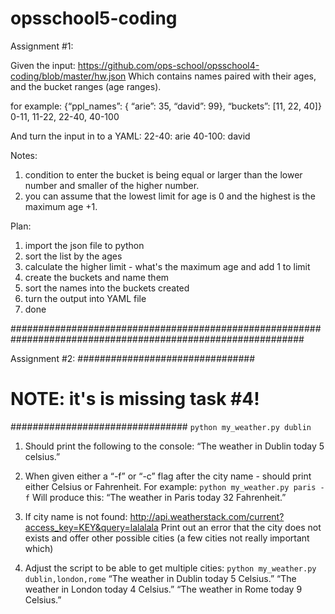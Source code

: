 # opsschool5-coding

Assignment #1:

Given the input:
https://github.com/ops-school/opsschool4-coding/blob/master/hw.json
Which contains names paired with their ages, and the bucket ranges (age ranges).

for example:
{“ppl_names”: {
“arie”: 35, “david”: 99},
“buckets”: [11, 22, 40]}
0-11, 11-22, 22-40, 40-100

And turn the input in to a YAML:
22-40:
arie
40-100:
david

Notes:
1. condition to enter the bucket is being equal or larger than the lower number and smaller of the higher number.
2. you can assume that the lowest limit for age is 0 and the highest is the maximum age +1.


Plan:
1. import the json file to python
2. sort the list by the ages
3. calculate the higher limit -  what's the maximum age and add 1 to limit
4. create the buckets and name them
5. sort the names into the buckets created
6. turn the output into  YAML file
7. done

#############################################################################################################

Assignment #2:
################################
# NOTE: it's is missing task #4!
################################
`python my_weather.py dublin`

1. Should print the following to the console:
“The weather in Dublin today 5 celsius.”

2. When given either a “-f” or “-c” flag after the city name - should print
either Celsius or Fahrenheit. For example:
`python my_weather.py paris -f`
Will produce this:
“The weather in Paris today 32 Fahrenheit.”

3. If city name is not found:
http://api.weatherstack.com/current?access_key=KEY&query=lalalala
Print out an error that the city does not exists and offer other possible
cities (a few cities not really important which)

4. Adjust the script to be able to get multiple cities:
`python my_weather.py dublin,london,rome`
“The weather in Dublin today 5 Celsius.”
“The weather in London today 4 Celsius.”
“The weather in Rome today 9 Celsius.”
